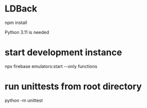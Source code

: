 # LDBack

npm install

Python 3.11 is needed

# start development instance

npx firebase emulators:start --only functions

# run unittests from root directory

python -m unittest
